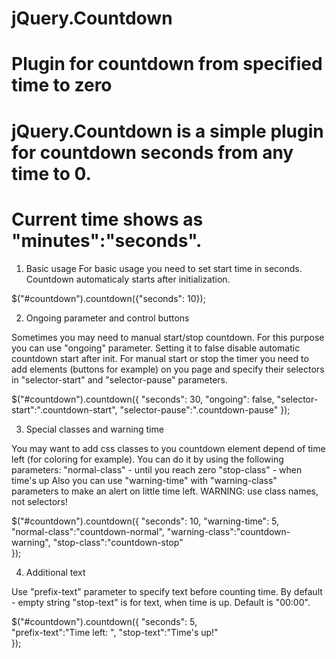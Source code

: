 # jQuery.Countdown
# Plugin for countdown from specified time to zero
# jQuery.Countdown is a simple plugin for countdown seconds from any time to 0.
# Current time shows as "minutes":"seconds".

1. Basic usage
For basic usage you need to set start time in seconds.
Countdown automaticaly starts after initialization.                        
            
$("#countdown").countdown({"seconds": 10});
            
2. Ongoing parameter and control buttons

Sometimes you may need to manual start/stop countdown. For this purpose you can use "ongoing" parameter.
Setting it to false disable automatic countdown start after init.
For manual start or stop the timer you need to add elements (buttons for example) on you page and specify their selectors in
"selector-start" and "selector-pause" parameters.
            
$("#countdown").countdown({
    "seconds": 30,
    "ongoing": false,
    "selector-start":".countdown-start",
    "selector-pause":".countdown-pause"
});

3. Special classes and warning time
            
You may want to add css classes to you countdown element depend of time left (for coloring for example).
You can do it by using the following parameters:
"normal-class" - until you reach zero
"stop-class" - when time's up
Also you can use "warning-time" with "warning-class" parameters to make an alert on little time left.
WARNING: use class names, not selectors!
            
$("#countdown").countdown({
    "seconds": 10,
    "warning-time": 5,    
    "normal-class":"countdown-normal",
    "warning-class":"countdown-warning",
    "stop-class":"countdown-stop"    
}); 
    
4. Additional text

Use "prefix-text" parameter to specify text before counting time. By default - empty string
"stop-text" is for text, when time is up. Default is "00:00".
            
$("#countdown").countdown({
    "seconds": 5,    
    "prefix-text":"Time left: ",
    "stop-text":"Time's up!"    
}); 
